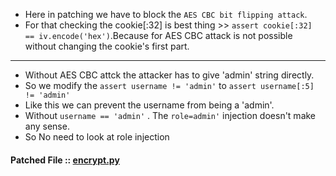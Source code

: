 * Here in patching we have to block the `AES CBC bit flipping attack`.
* For that checking the cookie[:32] is best thing >> `assert cookie[:32] == iv.encode('hex')`.Because for AES CBC attack is not possible without changing the cookie's first part.
------------------
* Without AES CBC attck the attacker has to give 'admin' string directly.
* So we modify the `assert username != 'admin'` to `assert username[:5] != 'admin'`
* Like this we can prevent the username from being a 'admin'.
* Without `username == 'admin'` . The `role=admin'` injection doesn't make any sense.
* So No need to look at role injection
#### Patched File :: [encrypt.py](https://github.com/D1r3Wolf/InCTF-2018-Finals/blob/master/authrw-Crypto%20Challenge/patch/encrypt.py)
